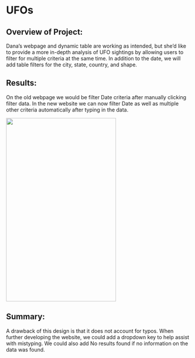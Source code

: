 # UFOs

## Overview of Project:

Dana’s webpage and dynamic table are working as intended, but she’d like to provide a more in-depth analysis of UFO sightings by allowing users to filter for multiple criteria at the same time. In addition to the date, we will add table filters for the city, state, country, and shape.

## Results: 

On the old webpage we would be filter Date criteria after manually clicking filter data. In the new website we can now filter Date as well as multiple other criteria automatically after typing in the data. 

<img src="https://user-images.githubusercontent.com/83035801/131262473-5d3a08cb-8d27-4176-a73a-7f779604ba63.png" height="500px" width="300px"> 

## Summary: 
A drawback of this design is that it does not account for typos. When further developing the website, we could add a dropdown key to help assist with mistyping. We could also add No results found if no information on the data was found. 
